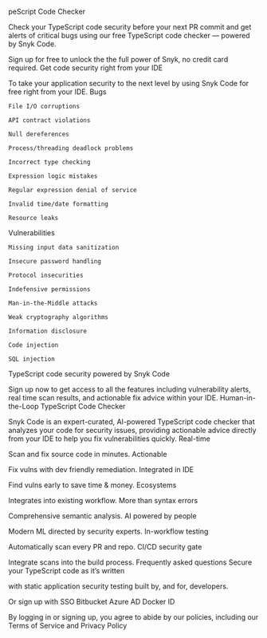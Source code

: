 peScript Code Checker

Check your TypeScript code security before your next PR commit and get alerts of critical bugs using our free TypeScript code checker — powered by Snyk Code. 

Sign up for free to unlock the the full power of Snyk, no credit card required.
Get code security right from your IDE

To take your application security to the next level by using Snyk Code for free right from your IDE.
Bugs

    File I/O corruptions

    API contract violations

    Null dereferences

    Process/threading deadlock problems

    Incorrect type checking

    Expression logic mistakes

    Regular expression denial of service

    Invalid time/date formatting

    Resource leaks

Vulnerabilities

    Missing input data sanitization

    Insecure password handling

    Protocol insecurities

    Indefensive permissions

    Man-in-the-Middle attacks

    Weak cryptography algorithms

    Information disclosure

    Code injection

    SQL injection

TypeScript code security powered by Snyk Code

Sign up now to get access to all the features including vulnerability alerts, real time scan results, and actionable fix advice within your IDE.
Human-in-the-Loop TypeScript Code Checker

Snyk Code is an expert-curated, AI-powered TypeScript code checker that analyzes your code for security issues, providing actionable advice directly from your IDE to help you fix vulnerabilities quickly.
Real-time

Scan and fix source code in minutes.
Actionable

Fix vulns with dev friendly remediation.
Integrated in IDE

Find vulns early to save time & money.
Ecosystems

Integrates into existing workflow.
More than syntax errors

Comprehensive semantic analysis.
AI powered by people

Modern ML directed by security experts.
In-workflow testing

Automatically scan every PR and repo.
CI/CD security gate

Integrate scans into the build process.
Frequently asked questions
Secure your TypeScript code as it’s written

with static application security testing built by, and for, developers.

Or sign up with
SSO
Bitbucket
Azure AD
Docker ID

By logging in or signing up, you agree to abide by our policies, including our Terms of Service and Privacy Policy
